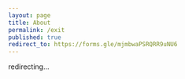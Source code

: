 ```yaml
---
layout: page
title: About
permalink: /exit
published: true
redirect_to: https://forms.gle/mjmbwaPSRQRR9uNU6
---
```


redirecting...

